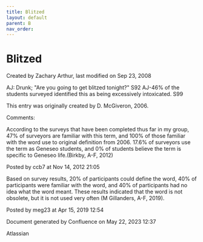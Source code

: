 ```yaml
---
title: Blitzed
layout: default
parent: B
nav_order:
---
```


# Blitzed

Created by  Zachary Arthur, last modified on Sep 23, 2008

AJ: Drunk; &quot;Are you going to get blitzed tonight?&quot; S92 AJ-46% of the students surveyed identified this as being excessively intoxicated. S99 

This entry was originally created by D. McGiveron, 2006.

Comments:

According to the surveys that have been completed thus far in my group, 47% of surveyors are familiar with this term, and 100% of those familiar with the word use to original definition from 2006. 17.6% of surveyors use the term as Geneseo students, and 0% of students believe the term is specific to Geneseo life.(Birkby, A-F, 2012) 

Posted by ccb7 at Nov 14, 2012 21:05

Based on survey results, 20% of participants could define the word, 40% of participants were familiar with the word, and 40% of participants had no idea what the word meant. These results indicated that the word is not obsolete, but it is not used very often (M Gillanders, A-F, 2019).

Posted by meg23 at Apr 15, 2019 12:54

Document generated by Confluence on May 22, 2023 12:37

Atlassian
